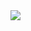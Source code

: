 <a href="https://github.com/qiaofengsheng">
<img align="right" src="https://github-readme-stats.vercel.app/api?username=qiaofengsheng&show_icons=true&hide_border=true">
</a>



